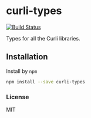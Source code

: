# curli-types



[![Build Status](https://travis-ci.org/CarlosCraviotto/curli-types.svg?branch=master)](https://travis-ci.com/github/CarlosCraviotto/curli-types)


Types for all the Curli libraries.


## Installation

Install by `npm`

```sh
npm install --save curli-types
```


### License

MIT